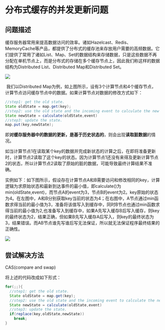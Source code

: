 # 分布式缓存的并发更新问题

## 问题描述

​        缓存服务器常用来提高数据访问的效率。诸如Hazelcast、Redis、MemoryCache等产品，都提供了分布式的缓存池来存放用户需要的高频数据。它们提供了常用了诸如List、Map、Set的数据结构来存储数据，只是这些数据不再分配在单机节点上，而是分布式的存储在多个缓存节点上，因此我们称这样的数据结构为Distributed List、Distributed Map和Distributed Set。

![](/pics/hazelcast1.png)

​    我们以Distributed Map为例，如上图所示，设有3个计算节点和4个缓存节点，计算节点访问缓存节点中的数据。如果计算节点对数据的修改方式如下：

```java
//step1: get the old state.
State oldState = map.get(key);
//step2: use the old state and the incoming event to calculate the new state.
State newState = calculate(oldState,event)
//step3: update the state.
map.put(key,newState);
```

即**对缓存服务器中的数据的更新，是基于历史状态的**，则会出现**读取脏数据**的情况。

​        如当计算节点1在读取某个key的数据并完成新状态的计算之后，在即将准备更新时，计算节点2读取了这个key的状态。因为计算节点1还没有来得及更新计算节点2的状态，所以计算节点2读取了原始的脏的数据，可能导致最终计算结果不准确。

​        实例如下：如下图所示，假设存在计算节点A和B需要访问和修改相同的key，计算逻辑为求原始状态和最新到达事件的最小值，即calculate()为min(oldState,event)，而节点A的event为3，节点B的event为2。key原始的状态为4。在左图中，A和B分别获取key当前的状态为4；在右图中，A节点通过min函数求得当前的最小值为3，准备将该值写入到缓存中，同时B节点也通过min函数求得当前的最小值为2,也准备写入到缓存中，如果A先写入缓存B后写入缓存，则key的最终状态为2，结果正确，但如果B先写入缓存A后写入，则key的最终状态为3，结果错误。而AB节点谁先写谁后写无法保证，所以就无法保证程序最终结果的正确性。

![](/pics/distributed_updates.png)

## 尝试解决方法

CAS(compare and swap)

将上述的代码改成如下形式：

```java
for(;;){
  //step1: get the old state.
  State oldState = map.get(key);
  //step2: use the old state and the incoming event to calculate the new state.
  State newState = calculate(oldState,event)
  //step3: update the state.
  if(replace(key,oldState,newState))
    break;
}
```

